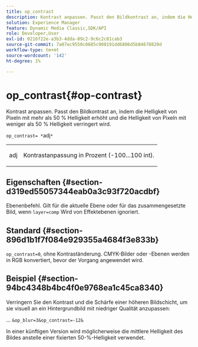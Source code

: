 ```yaml
---
title: op_contrast
description: Kontrast anpassen. Passt den Bildkontrast an, indem die Helligkeit von Pixeln mit mehr als 50 % Helligkeit erhöht und die Helligkeit von Pixeln mit weniger als 50 % Helligkeit verringert wird.
solution: Experience Manager
feature: Dynamic Media Classic,SDK/API
role: Developer,User
exl-id: 0216f22e-a3b3-4dda-89c2-9c6c2c81cab3
source-git-commit: 7a07ec9550c0685c908191dd6806d5b84678820d
workflow-type: tm+mt
source-wordcount: '142'
ht-degree: 1%

---
```


# op_contrast{#op-contrast}

Kontrast anpassen. Passt den Bildkontrast an, indem die Helligkeit von Pixeln mit mehr als 50 % Helligkeit erhöht und die Helligkeit von Pixeln mit weniger als 50 % Helligkeit verringert wird.

`op_contrast= *`adj`*`

<table id="simpletable_8246802C74424A68A7A2EA5B50A89D42"> 
 <tr class="strow"> 
  <td class="stentry"> <p><span class="varname"> adj</span> </p> </td> 
  <td class="stentry"> <p>Kontrastanpassung in Prozent (-100...100 int). </p></td> 
 </tr> 
</table>

## Eigenschaften {#section-d319ed55057344eab0a3c93f720acdbf}

Ebenenbefehl. Gilt für die aktuelle Ebene oder für das zusammengesetzte Bild, wenn `layer=comp` Wird von Effektebenen ignoriert.

## Standard {#section-896d1b1f7f084e929355a4684f3e833b}

`op_contrast=0`, ohne Kontraständerung. CMYK-Bilder oder -Ebenen werden in RGB konvertiert, bevor der Vorgang angewendet wird.

## Beispiel {#section-94bc4348b4bc4f0e9768ea1c45ca8340}

Verringern Sie den Kontrast und die Schärfe einer höheren Bildschicht, um sie visuell an ein Hintergrundbild mit niedriger Qualität anzupassen:

... `&op_blur=3&op_contrast=-12&`

In einer künftigen Version wird möglicherweise die mittlere Helligkeit des Bildes anstelle einer fixierten 50-%-Helligkeit verwendet.
